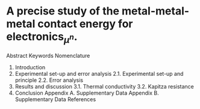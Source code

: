 # A precise study of the metal-metal-metal contact energy for electronics<sub><i>μ</i><sup><i>n</i></sup><sup><sup></sup></sup></sub>.


Abstract
Keywords
Nomenclature
1. Introduction
2. Experimental set-up and error analysis
2.1. Experimental set-up and principle
2.2. Error analysis
3. Results and discussion
3.1. Thermal conductivity
3.2. Kapitza resistance
4. Conclusion
Appendix A. Supplementary Data
Appendix B. Supplementary Data
References
